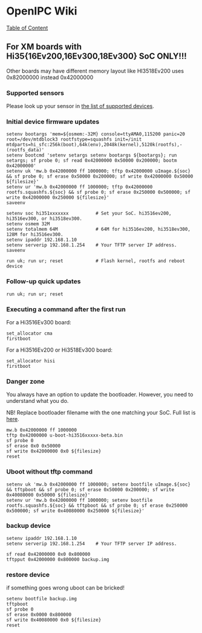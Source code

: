# OpenIPC Wiki
[Table of Content](../README.md)

For XM boards with Hi35{16Ev200,16Ev300,18Ev300} SoC ONLY!!!
------------------------------------------------------------

Other boards may have different memory layout like HI3518Ev200
uses 0x82000000 instead 0x42000000

### Supported sensors

Please look up your sensor in [the list of supported devices][1].

### Initial device firmware updates

```
setenv bootargs 'mem=${osmem:-32M} console=ttyAMA0,115200 panic=20 root=/dev/mtdblock3 rootfstype=squashfs init=/init mtdparts=hi_sfc:256k(boot),64k(env),2048k(kernel),5120k(rootfs),-(rootfs_data)'
setenv bootcmd 'setenv setargs setenv bootargs ${bootargs}; run setargs; sf probe 0; sf read 0x42000000 0x50000 0x200000; bootm 0x42000000'
setenv uk 'mw.b 0x42000000 ff 1000000; tftp 0x42000000 uImage.${soc} && sf probe 0; sf erase 0x50000 0x200000; sf write 0x42000000 0x50000 ${filesize}'
setenv ur 'mw.b 0x42000000 ff 1000000; tftp 0x42000000 rootfs.squashfs.${soc} && sf probe 0; sf erase 0x250000 0x500000; sf write 0x42000000 0x250000 ${filesize}'
saveenv

setenv soc hi351xxxxxxx          # Set your SoC. hi3516ev200, hi3516ev300, or hi3518ev300.
setenv osmem 32M
setenv totalmem 64M              # 64M for hi3516ev200, hi3518ev300, 128M for hi3516ev300.
setenv ipaddr 192.168.1.10
setenv serverip 192.168.1.254    # Your TFTP server IP address.
saveenv

run uk; run ur; reset            # Flash kernel, rootfs and reboot device
```

### Follow-up quick updates

```
run uk; run ur; reset
```

### Executing a command after the first run

For a Hi3516Ev300 board:
```
set_allocator cma
firstboot
```

For a Hi3516Ev200 or Hi3518Ev300 board:
```
set_allocator hisi
firstboot
```

### Danger zone

You always have an option to update the bootloader. However, you need to
understand what you do.

NB! Replace bootloader filename with the one matching your SoC. 
Full list is [here](https://github.com/OpenIPC/firmware/releases/tag/latest).

```
mw.b 0x42000000 ff 1000000
tftp 0x42000000 u-boot-hi3516xxxxx-beta.bin
sf probe 0
sf erase 0x0 0x50000
sf write 0x42000000 0x0 ${filesize}
reset
```

[1]: guide-supported-devices.md


### Uboot without tftp command

```
setenv uk 'mw.b 0x42000000 ff 1000000; setenv bootfile uImage.${soc} && tftpboot && sf probe 0; sf erase 0x50000 0x200000; sf write 0x40080000 0x50000 ${filesize}'
setenv ur 'mw.b 0x42000000 ff 1000000; setenv bootfile rootfs.squashfs.${soc} && tftpboot && sf probe 0; sf erase 0x250000 0x500000; sf write 0x40080000 0x250000 ${filesize}'
```


### backup device

```
setenv ipaddr 192.168.1.10
setenv serverip 192.168.1.254    # Your TFTP server IP address.

sf read 0x42000000 0x0 0x800000
tftpput 0x42000000 0x800000 backup.img
```


### restore device

if something goes wrong uboot can be bricked!

```
setenv bootfile backup.img
tftpboot
sf probe 0
sf erase 0x0000 0x800000
sf write 0x40080000 0x0 ${filesize}
reset
```

